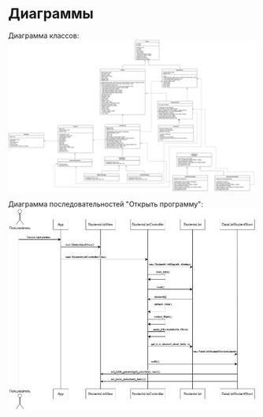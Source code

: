 # Диаграммы

Диаграмма классов:
![alt text](https://github.com/pphenomen/patterns-uni/blob/main/student/assets/class_diagram.jpg "Диаграмма классов")

Диаграмма последовательностей "Открыть программу":
![alt text](https://github.com/pphenomen/patterns-uni/blob/main/student/assets/sequence_diagram.jpg "Диаграмма последовательностей")
